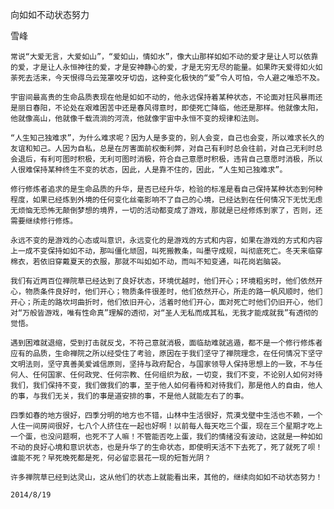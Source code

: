 向如如不动状态努力

雪峰


    常说“大爱无言，大爱如山”，“爱如山，情如水”，像大山那样如如不动的爱才是让人可以依靠的爱，才是让人永恒神往的爱，才是安神静心的爱，才是无穷无尽的能量。如果昨天爱得如火如荼死去活来，今天恨得乌云笼罩咬牙切齿，这种变化极快的“爱”令人可怕，令人避之唯恐不及。

    宇宙间最高贵的生命品质表现在他是如如不动的，他永远保持着某种状态，不论面对狂风暴雨还是丽日春阳，不论处在艰难困苦中还是春风得意时，即使死亡降临，他还是那样。他就像太阳，他就像高山，他就像千载流淌的河流，他就像宇宙中永恒不变的规律和法则。

    “人生知己独难求”，为什么难求呢？因为人是多变的，别人会变，自己也会变，所以难求长久的友谊和知己。人因为自私，总是在厉害面前权衡利弊，对自己有利时总会往前，对自己无利时总会退后，有利可图时积极，无利可图时消极，符合自己意愿时积极，违背自己意愿时消极，所以人很难保持某种终生不变的状态，因此，人是靠不住的，因此，“人生知己独难求”。

    修行修炼者追求的是生命品质的升华，是否已经升华，检验的标准是看自己保持某种状态到何种程度，如果已经炼到外境的任何变化丝毫影响不了自己的心境，已经达到在任何情况下无忧无虑无烦恼无恐怖无颠倒梦想的境界，一切的活动都变成了游戏，那就是已经修炼到家了，否则，还需要继续修行修炼。

    永远不变的是游戏的心态或叫意识，永远变化的是游戏的方式和内容，如果在游戏的方式和内容上一成不变保持如如不动，那叫僵化顽固，叫死搬教条，叫墨守成规，叫彻底死亡。冬天来临穿棉衣，若依旧穿戴夏天的衣服，那就不叫如如不动，而叫不知变通，叫花岗岩脑袋。

    我们有近两百位禅院草已经达到了良好状态，环境优越时，他们开心；环境粗劣时，他们依然开心，物质条件良好时，他们开心；物质条件很差时，他们依然开心，所走的路一帆风顺时，他们开心；所走的路坎坷曲折时，他们依旧开心，活着时他们开心，面对死亡时他们仍旧开心，他们对“万般皆游戏，唯有性命真”理解的透彻，对“圣人无私而成其私，无我才能成就我”有透彻的觉悟。

    遇到困难就退缩，受到打击就反戈，不符己意就消极，面临劫难就逃遁，都不是一个修行修炼者应有的品质，生命禅院之所以经受住了考验，原因在于我们坚守了禅院理念，在任何情况下坚守文明法则，坚守真善美爱诚信原则，坚持与政府配合，与国家领导人保持思想上的一致，不与任何人、任何国家、任何政党、任何宗教、任何组织为敌，一切变，我们不变，不论别人如何对待我们，我们保持不变，我们做我们的事，至于他人如何看待和对待我们，那是他人的自由，他人的事，与我们无关，我们的事是道安排的事，不是他人就能左右了的事。

    四季如春的地方很好，四季分明的地方也不错，山林中生活很好，荒漠戈壁中生活也不赖，一个人住一间房间很好，七八个人挤住在一起也好啊！以前每人每天吃三个蛋，现在三个星期才吃上一个蛋，也没问题啊，也死不了人嘛！不管能否吃上蛋，我们的情绪没有波动，这就是一种如如不动的良好心境和意识状态，也是升华了的生命状态，即使明天活不下去死了，死了就死了呗！谁能不死？早死晚死都是死，何必留恋昙花一现的短暂光阴？

    许多禅院草已经到达灵山，这从他们的状态上就能看出来，其他的，继续向如如不动状态努力！

    2014/8/19



